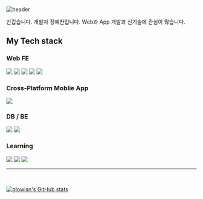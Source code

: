 ![header](https://capsule-render.vercel.app/api?type=waving&height=200&theme=cobalt&text=Glowisn's%20Github&fontAlignY=36&fontSize=64)

반갑습니다. 개발자 정예찬입니다.
Web과 App 개발과 신기술에 관심이 많습니다.

## My Tech stack

### Web FE
<img src="https://img.shields.io/badge/Javascript-F7DF1E?style=flat&logo=Javascript&logoColor=000000"/>
<img src="https://img.shields.io/badge/TypeScript-3178C6?style=flat&logo=Typescript&logoColor=000000"/>
<img src="https://img.shields.io/badge/React-61DAFB?style=flat&logo=React&logoColor=000000"/>
<img src="https://img.shields.io/badge/Next.js-000000?style=flat&logo=Next.js&logoColor=FFFFFFF"/>
<img src="https://img.shields.io/badge/tailwindcss-06B6D4?style=flat&logo=tailwindcss&logoColor=000000"/>

### Cross-Platform Moblie App
<img src="https://img.shields.io/badge/Flutter-02569B?style=flat&logo=Flutter&logoColor=000000"/>

### DB / BE
<img src="https://img.shields.io/badge/firebase-FFCA28?style=flat&logo=firebase&logoColor=000000"/>
<img src="https://img.shields.io/badge/mysql-4479A1?style=flat&logo=mysql&logoColor=000000"/>

### Learning
<img src="https://img.shields.io/badge/tanstack query-FF4154?style=flat&logo=reactQuery&logoColor=000000"/>
<img src="https://img.shields.io/badge/supabase-3FCF8E?style=flat&logo=supabase&logoColor=000000"/>
<img src="https://img.shields.io/badge/vercel-000000?style=flat&logo=vercel&logoColor=FFFFFF"/>

<br>
<hr>
<br>


[![glowisn's GitHub stats](https://github-readme-stats.vercel.app/api?username=glowisn&include_all_commits=true&show_icons=true&theme=cobalt)](https://github.com/glowisn)

